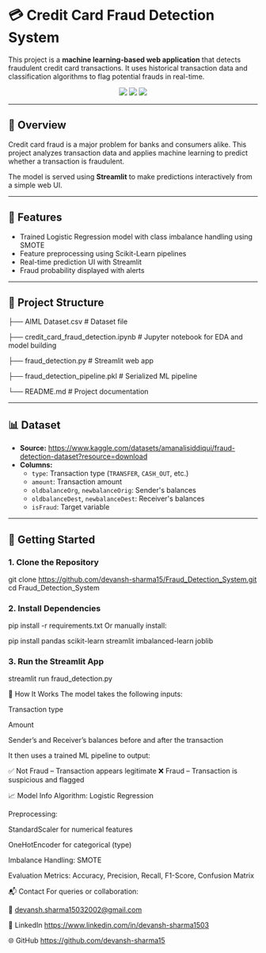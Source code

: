 # 💳 Credit Card Fraud Detection System

This project is a **machine learning-based web application** that detects fraudulent credit card transactions. It uses historical transaction data and classification algorithms to flag potential frauds in real-time.

<div align="center">
  <img src="https://img.shields.io/badge/Machine_Learning-Enabled-green" />
  <img src="https://img.shields.io/badge/Streamlit-UI-blue" />
  <img src="https://img.shields.io/badge/Python-3.10+-yellow" />
</div>

---

## 📌 Overview

Credit card fraud is a major problem for banks and consumers alike. This project analyzes transaction data and applies machine learning to predict whether a transaction is fraudulent.

The model is served using **Streamlit** to make predictions interactively from a simple web UI.

---

## 🧠 Features

- Trained Logistic Regression model with class imbalance handling using SMOTE
- Feature preprocessing using Scikit-Learn pipelines
- Real-time prediction UI with Streamlit
- Fraud probability displayed with alerts

---

## 📂 Project Structure

├── AIML Dataset.csv # Dataset file

├── credit_card_fraud_detection.ipynb # Jupyter notebook for EDA and model building

├── fraud_detection.py # Streamlit web app

├── fraud_detection_pipeline.pkl # Serialized ML pipeline

└── README.md # Project documentation


---

## 📊 Dataset

- **Source:** https://www.kaggle.com/datasets/amanalisiddiqui/fraud-detection-dataset?resource=download
- **Columns:**
  - `type`: Transaction type (`TRANSFER`, `CASH_OUT`, etc.)
  - `amount`: Transaction amount
  - `oldbalanceOrg`, `newbalanceOrig`: Sender's balances
  - `oldbalanceDest`, `newbalanceDest`: Receiver's balances
  - `isFraud`: Target variable

---

## 🚀 Getting Started

### 1. Clone the Repository

git clone https://github.com/devansh-sharma15/Fraud_Detection_System.git
cd Fraud_Detection_System


### 2. Install Dependencies

pip install -r requirements.txt
Or manually install:

pip install pandas scikit-learn streamlit imbalanced-learn joblib

### 3. Run the Streamlit App

streamlit run fraud_detection.py

📌 How It Works
The model takes the following inputs:

Transaction type

Amount

Sender’s and Receiver’s balances before and after the transaction

It then uses a trained ML pipeline to output:

✅ Not Fraud – Transaction appears legitimate
❌ Fraud – Transaction is suspicious and flagged

📈 Model Info
Algorithm: Logistic Regression

Preprocessing:

StandardScaler for numerical features

OneHotEncoder for categorical (type)

Imbalance Handling: SMOTE

Evaluation Metrics: Accuracy, Precision, Recall, F1-Score, Confusion Matrix


📬 Contact
For queries or collaboration:

📧 devansh.sharma15032002@gmail.com

🔗 LinkedIn https://www.linkedin.com/in/devansh-sharma1503

🌐 GitHub  https://github.com/devansh-sharma15

